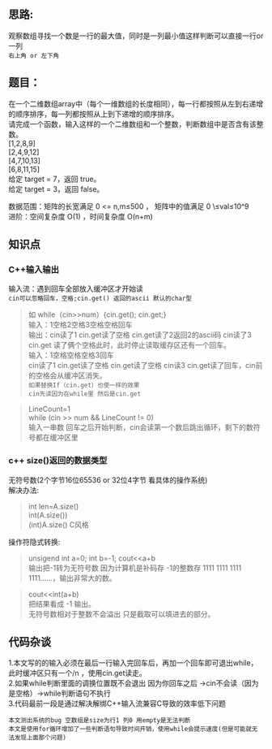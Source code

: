 ## 思路:  
观察数组寻找一个数是一行的最大值，同时是一列最小值这样判断可以直接一行or一列  
`右上角 or 左下角`

## 题目：
在一个二维数组array中（每个一维数组的长度相同），每一行都按照从左到右递增的顺序排序，每一列都按照从上到下递增的顺序排序。  
请完成一个函数，输入这样的一个二维数组和一个整数，判断数组中是否含有该整数。  
[1,2,8,9]  
[2,4,9,12]  
[4,7,10,13]  
[6,8,11,15]  
给定 target = 7，返回 true。  
给定 target = 3，返回 false。  

数据范围：矩阵的长宽满足 0 <= n,m≤500 ， 矩阵中的值满足 0 \≤val≤10^9  
进阶：空间复杂度 O(1) ，时间复杂度 O(n+m)  

## 知识点  
### C++输入输出 
  
输入流：遇到回车全部放入缓冲区才开始读  
`cin可以忽略回车，空格;cin.get() 返回的ascii 默认的char型`
>如 while（cin>>num）{cin.get(); cin.get;}  
  输入：1空格2空格3空格空格回车  
  输出：cin读了1 cin.get读了空格  cin.get读了2返回2的ascii码 cin读了3 cin.get 读了俩个空格此时，此时停止读取缓存区还有一个回车。  
  输入：1空格空格空格3回车  
  cin读了1 cin.get读了空格  cin.get读了空格  cin读3 cin.get读了回车，cin前的空格会从缓冲区消失。  
  `如果替换If（cin.get）也使一样的效果`   
  `cin先读因为在while里 然后是cin.get`    

> LineCount=1  
> while (cin >> num && LineCount != 0)   
> 输入一串数 回车之后开始判断，cin会读第一个数后跳出循环，剩下的数符号都在缓冲区里

### c++ size()返回的数据类型        
    
无符号数(2个字节16位65536 or 32位4字节 看具体的操作系统)  
解决办法:  
>int len=A.size()   
int(A.size())  
(int)A.size() C风格    

操作符隐式转换:      
>unsigend int a=0;
>int b=-1;
>cout<<a+b   
>输出把-1转为无符号数 因为计算机是补码存 -1的整数存 1111 1111 1111 1111......，输出非常大的数。
   
> cout<<int(a+b)   
把结果看成 -1 输出。  
无符号数相对于整数不会溢出 只是截取可以填进去的部分。

## 代码杂谈 
1.本文写的的输入必须在最后一行输入完回车后，再加一个回车即可退出while，此时缓冲区只有一个/n ，使用cin.get读走。   
2.如果while判断里面的调换位置既不会退出 因为你回车之后 ->cin不会读（因为是空格）->while判断语句不执行  
3.代码最前一段是通过解决解绑C++输入流兼容C导致的效率低下问题    
  
`本文测出系统的bug 空数组是size为行1 列0 用empty是无法判断`    
`本文是使用for循环增加了一些判断语句导致时间开销，使用while会提示速度(但是可能就无法发现上面那个问题)`

